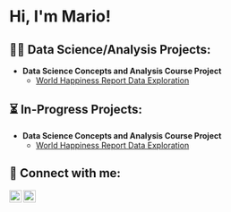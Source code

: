 <h1>Hi, I'm Mario! </h1>

<h2>👨‍💻 Data Science/Analysis Projects:</h2>

- <b>Data Science Concepts and Analysis Course Project</b>
  - [World Happiness Report Data Exploration](https://github.com/mtapia-pacheco/pstat100_course_project)
 
<h2>⏳ In-Progress Projects:</h2>

- <b>Data Science Concepts and Analysis Course Project</b>
  - [World Happiness Report Data Exploration](https://github.com/mtapia-pacheco/pstat100_course_project)

<h2> 🤳 Connect with me:</h2>

[<img align="left" alt="mtapiapacheco | LinkedIn" width="22px" src="https://upload.wikimedia.org/wikipedia/commons/8/81/LinkedIn_icon.svg" />][LinkedIn]
[<img align="left" alt="mariotapia | Handshake" width="22px" src="https://play-lh.googleusercontent.com/vYE9EZNjWSWt42dWI8EEl98pouRX5dnqBBH21Yc9mZgk92sL3sN64Pib8Xw60_WX-Q=w240-h480-rw"/>][Handshake]


[LinkedIn]: https://www.linkedin.com/in/mariotapiapacheco/
[Handshake]: https://app.joinhandshake.com/stu/users/24142624

<!--
